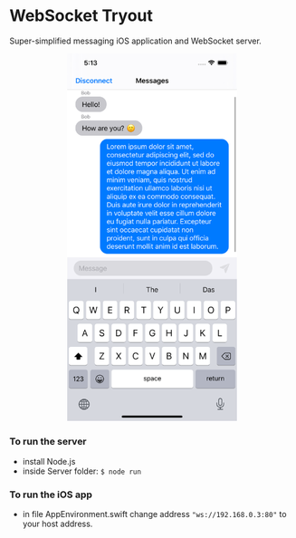 # WebSocket Tryout
Super-simplified messaging iOS application and WebSocket server.

<p align="center">
  <img src="./Assets/app.png" title="iOS app example" width="300">
</p>

### To run the server
* install Node.js
* inside Server folder: `$ node run`

### To run the iOS app
* in file AppEnvironment.swift change address `"ws://192.168.0.3:80"` to your host address.
